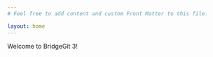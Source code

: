 ```yaml
---
# Feel free to add content and custom Front Matter to this file.

layout: home
---
```


Welcome to BridgeGit 3!
